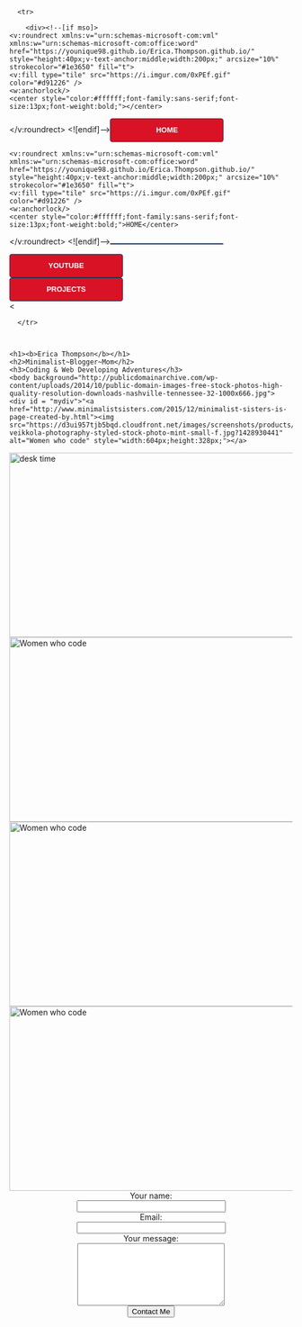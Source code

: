 <html>
  <head>
    <title>
    Erica Thompson
               </title>
  </head>
  <body>
     
   
      <tr>
        
        <div><!--[if mso]>
	<v:roundrect xmlns:v="urn:schemas-microsoft-com:vml" xmlns:w="urn:schemas-microsoft-com:office:word" href="https://younique98.github.io/Erica.Thompson.github.io/" style="height:40px;v-text-anchor:middle;width:200px;" arcsize="10%" strokecolor="#1e3650" fill="t">
    <v:fill type="tile" src="https://i.imgur.com/0xPEf.gif" color="#d91226" />
    <w:anchorlock/>
    <center style="color:#ffffff;font-family:sans-serif;font-size:13px;font-weight:bold;"></center>
  </v:roundrect>
<![endif]--><a href="https://younique98.github.io/Erica.Thompson.github.io/"
style="background-color:#d91226;background-image:url(https://i.imgur.com/0xPEf.gif);border:1px solid #1e3650;border-radius:4px;color:#ffffff;display:inline-block;font-family:sans-serif;font-size:13px;font-weight:bold;line-height:40px;text-align:center;text-decoration:none;width:200px;-webkit-text-size-adjust:none;mso-hide:all;">HOME</a></div>
	
	
	
	<v:roundrect xmlns:v="urn:schemas-microsoft-com:vml" xmlns:w="urn:schemas-microsoft-com:office:word" href="https://younique98.github.io/Erica.Thompson.github.io/" style="height:40px;v-text-anchor:middle;width:200px;" arcsize="10%" strokecolor="#1e3650" fill="t">
    <v:fill type="tile" src="https://i.imgur.com/0xPEf.gif" color="#d91226" />
    <w:anchorlock/>
    <center style="color:#ffffff;font-family:sans-serif;font-size:13px;font-weight:bold;">HOME</center>
  </v:roundrect>
<![endif]--><a href="https://younique98.github.io/Erica.Thompson.github.io/"
style="background-color:#d91226;background-image:url(https://i.imgur.com/0xPEf.gif);border:1px solid #1e3650;border-radius:4px;color:#ffffff;display:inline-block;font-family:sans-serif;font-size:13px;font-weight:bold;line-height:40px;text-align:center;text-decoration:none;width:200px;-webkit-text-size-adjust:none;mso-hide:all;"></a></div>
        <div><!--[if mso]>
  <v:roundrect xmlns:v="urn:schemas-microsoft-com:vml" xmlns:w="urn:schemas-microsoft-com:office:word" href="https://github.com/Younique98" style="height:40px;v-text-anchor:middle;width:200px;" arcsize="10%" strokecolor="#1e3650" fill="t">
    <v:fill type="tile" src="https://i.imgur.com/0xPEf.gif" color="#d91226" />
    <w:anchorlock/>
  <v:roundrect xmlns:v="urn:schemas-microsoft-com:vml" xmlns:w="urn:schemas-microsoft-com:office:word" href="https://codepen.io/MinimalistEve/" style="height:40px;v-text-anchor:middle;width:200px;" arcsize="10%" strokecolor="#1e3650" fill="t">
    <v:fill type="tile" src="https://i.imgur.com/0xPEf.gif" color="#d91226" />
    <w:anchorlock/>
    <center style="color:#ffffff;font-family:sans-serif;font-size:13px;font-weight:bold;">CODEPEN PROFILE</center>
  </v:roundrect>
<![endif]--><a href="https://codepen.io/MinimalistEve/"
style="background-color:#d91226;background-image:url(https://i.imgur.com/0xPEf.gif);border:1px solid #1e3650;border-radius:4px;color:#ffffff;display:inline-block;font-family:sans-serif;font-size:13px;font-weight:bold;line-height:40px;text-align:center;text-decoration:none;width:200px;-webkit-text-size-adjust:none;mso-hide:all;">YOUTUBE</a></div>
        <div><!--[if mso]>
  <v:roundrect xmlns:v="urn:schemas-microsoft-com:vml" xmlns:w="urn:schemas-microsoft-com:office:word" href="https://github.com/Younique98" style="height:40px;v-text-anchor:middle;width:200px;" arcsize="10%" strokecolor="#1e3650" fill="t">
    <v:fill type="tile" src="https://i.imgur.com/0xPEf.gif" color="#d91226" />
    <w:anchorlock/>
    <center style="color:#ffffff;font-family:sans-serif;font-size:13px;font-weight:bold;">PROJECTS</center>
  </v:roundrect>
<![endif]--><a href="https://github.com/Younique98"
style="background-color:#d91226;background-image:url(https://i.imgur.com/0xPEf.gif);border:1px solid #1e3650;border-radius:4px;color:#ffffff;display:inline-block;font-family:sans-serif;font-size:13px;font-weight:bold;line-height:40px;text-align:center;text-decoration:none;width:200px;-webkit-text-size-adjust:none;mso-hide:all;">PROJECTS</a></div><
        
      </tr>
      
    
    
    <h1><b>Erica Thompson</b></h1>
    <h2>Minimalist~Blogger~Mom</h2>
    <h3>Coding & Web Developing Adventures</h3>
    <body background="http://publicdomainarchive.com/wp-content/uploads/2014/10/public-domain-images-free-stock-photos-high-quality-resolution-downloads-nashville-tennessee-32-1000x666.jpg">
    <div id = "mydiv">"<a href="http://www.minimalistsisters.com/2015/12/minimalist-sisters-is-page-created-by.html"><img src="https://d3ui957tjb5bqd.cloudfront.net/images/screenshots/products/44/444/444182/petra-veikkola-photography-styled-stock-photo-mint-small-f.jpg?1428930441" alt="Women who code" style="width:604px;height:328px;"></a>
<div class="photos"> 
    <a href="https://www.youtube.com/channel/UCBvV7kqaBM9bsZBkX4IU2fw"><img src="https://www.marsdd.com/wp-content/uploads/2015/06/ET-Digital-Marketing.jpg" alt="desk time" style="width:604px;height:328px;"></a> 
    <a href="https://www.womenwhocode.com/"><img src="http://www.creativeboom.com/uploads/articles/41/412705b17416fc56c62eb9cb4742872e49e4f126_860.jpg" alt="Women who code" style="width:604px;height:328px;"></a> 
    <a href="https://www.facebook.com/groups/free.code.camp.fortcampbell/members/"><img src="https://d1fkpo7hu9j922.cloudfront.net/assets/favicon-07d01b14a242ed521b883c54721f12b4e5c85bdb0f6afd20e009acff8f11cde8.ico" alt="Women who code" style="width:604px;height:328px;"></a> 
 <a href="https://www.instagram.com/minimalisteve/"><img src="http://static1.squarespace.com/static/5155d9ece4b06ce8229b7640/52efd6ece4b07fbe8886d5f3/52efd721e4b0dddab1301874/1391449903560/tumblr_mzzqwktTbR1st5lhmo1_1280.jpg" alt="Women who code" style="width:604px;height:328px;"></a></div> 
</div>
<div align="center">
<form id="contact_form" action="mailto:younique98@gmail.com" method="POST" enctype="multipart/form-data">
	<div class="row">
		<label for="name">Your name:</label><br />
		<input id="name" class="input" name="name" type="text" value="" size="30" /><br />
	</div>
	<div class="row">
		<label for="email">Email:</label><br />
		<input id="email" class="input" name="email" type="text" value="" size="30" /><br />
	</div>
	<div class="row">
		<label for="message">Your message:</label><br />
		<textarea id="message" class="input" name="message" rows="7" cols="30" alt="form"></textarea><br />
	</div>
  <input id="submit_button" type="submit" value="Contact Me" />
  
  </form>
</div>
                                                                                                                               
  </body>


